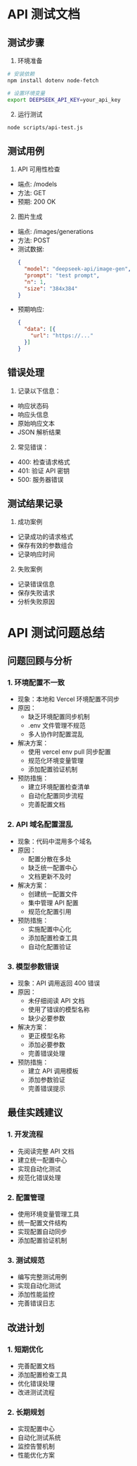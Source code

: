 # API 测试文档

## 测试步骤

1. 环境准备
```bash
# 安装依赖
npm install dotenv node-fetch

# 设置环境变量
export DEEPSEEK_API_KEY=your_api_key
```

2. 运行测试
```bash
node scripts/api-test.js
```

## 测试用例

1. API 可用性检查
- 端点: /models
- 方法: GET
- 预期: 200 OK

2. 图片生成
- 端点: /images/generations
- 方法: POST
- 测试数据:
  ```json
  {
    "model": "deepseek-api/image-gen",
    "prompt": "test prompt",
    "n": 1,
    "size": "384x384"
  }
  ```
- 预期响应:
  ```json
  {
    "data": [{
      "url": "https://..."
    }]
  }
  ```

## 错误处理

1. 记录以下信息：
- 响应状态码
- 响应头信息
- 原始响应文本
- JSON 解析结果

2. 常见错误：
- 400: 检查请求格式
- 401: 验证 API 密钥
- 500: 服务器错误

## 测试结果记录

1. 成功案例
- 记录成功的请求格式
- 保存有效的参数组合
- 记录响应时间

2. 失败案例
- 记录错误信息
- 保存失败请求
- 分析失败原因

# API 测试问题总结

## 问题回顾与分析

### 1. 环境配置不一致
- 现象：本地和 Vercel 环境配置不同步
- 原因：
  * 缺乏环境配置同步机制
  * .env 文件管理不规范
  * 多人协作时配置混乱
- 解决方案：
  * 使用 vercel env pull 同步配置
  * 规范化环境变量管理
  * 添加配置验证机制
- 预防措施：
  * 建立环境配置检查清单
  * 自动化配置同步流程
  * 完善配置文档

### 2. API 域名配置混乱
- 现象：代码中混用多个域名
- 原因：
  * 配置分散在多处
  * 缺乏统一配置中心
  * 文档更新不及时
- 解决方案：
  * 创建统一配置文件
  * 集中管理 API 配置
  * 规范化配置引用
- 预防措施：
  * 实施配置中心化
  * 添加配置检查工具
  * 自动化配置验证

### 3. 模型参数错误
- 现象：API 调用返回 400 错误
- 原因：
  * 未仔细阅读 API 文档
  * 使用了错误的模型名称
  * 缺少必要参数
- 解决方案：
  * 更正模型名称
  * 添加必要参数
  * 完善错误处理
- 预防措施：
  * 建立 API 调用模板
  * 添加参数验证
  * 完善错误提示

## 最佳实践建议

### 1. 开发流程
- 先阅读完整 API 文档
- 建立统一配置中心
- 实现自动化测试
- 规范化错误处理

### 2. 配置管理
- 使用环境变量管理工具
- 统一配置文件结构
- 实现配置自动同步
- 添加配置验证机制

### 3. 测试规范
- 编写完整测试用例
- 实现自动化测试
- 添加性能监控
- 完善错误日志

## 改进计划

### 1. 短期优化
- 完善配置文档
- 添加配置检查工具
- 优化错误处理
- 改进测试流程

### 2. 长期规划
- 实现配置中心
- 自动化测试系统
- 监控告警机制
- 性能优化方案 